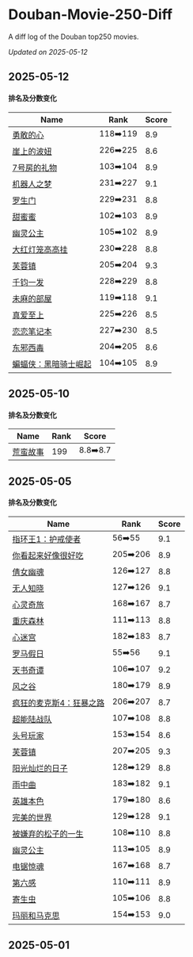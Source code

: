 # Douban-Movie-250-Diff

A diff log of the Douban top250 movies.

*Updated on 2025-05-12*

## 2025-05-12


#### 排名及分数变化

|     Name    |   Rank   |   Score  |
| ---------- | -------- | -------- |
| [勇敢的心](https://movie.douban.com/subject/1294639) | 118➡️119 | 8.9 |
| [崖上的波妞](https://movie.douban.com/subject/1959877) | 226➡️225 | 8.6 |
| [7号房的礼物](https://movie.douban.com/subject/10777687) | 103➡️104 | 8.9 |
| [机器人之梦](https://movie.douban.com/subject/35426925) | 231➡️227 | 9.1 |
| [罗生门](https://movie.douban.com/subject/1291879) | 229➡️231 | 8.8 |
| [甜蜜蜜](https://movie.douban.com/subject/1305164) | 102➡️103 | 8.9 |
| [幽灵公主](https://movie.douban.com/subject/1297359) | 105➡️102 | 8.9 |
| [大红灯笼高高挂](https://movie.douban.com/subject/1293323) | 230➡️228 | 8.8 |
| [芙蓉镇](https://movie.douban.com/subject/1297880) | 205➡️204 | 9.3 |
| [千钧一发](https://movie.douban.com/subject/1300117) | 228➡️229 | 8.8 |
| [未麻的部屋](https://movie.douban.com/subject/1395091) | 119➡️118 | 9.1 |
| [真爱至上](https://movie.douban.com/subject/1292401) | 225➡️226 | 8.5 |
| [恋恋笔记本](https://movie.douban.com/subject/1309163) | 227➡️230 | 8.5 |
| [东邪西毒](https://movie.douban.com/subject/1292328) | 204➡️205 | 8.6 |
| [蝙蝠侠：黑暗骑士崛起](https://movie.douban.com/subject/3395373) | 104➡️105 | 8.9 |
## 2025-05-10


#### 排名及分数变化

|     Name    |   Rank   |   Score  |
| ---------- | -------- | -------- |
| [荒蛮故事](https://movie.douban.com/subject/24750126) | 199 | 8.8➡️8.7 |
## 2025-05-05


#### 排名及分数变化

|     Name    |   Rank   |   Score  |
| ---------- | -------- | -------- |
| [指环王1：护戒使者](https://movie.douban.com/subject/1291571) | 56➡️55 | 9.1 |
| [你看起来好像很好吃](https://movie.douban.com/subject/4848115) | 205➡️206 | 8.9 |
| [倩女幽魂](https://movie.douban.com/subject/1297447) | 126➡️127 | 8.8 |
| [无人知晓](https://movie.douban.com/subject/1292337) | 127➡️126 | 9.1 |
| [心灵奇旅](https://movie.douban.com/subject/24733428) | 168➡️167 | 8.7 |
| [重庆森林](https://movie.douban.com/subject/1291999) | 111➡️113 | 8.8 |
| [心迷宫](https://movie.douban.com/subject/25917973) | 182➡️183 | 8.7 |
| [罗马假日](https://movie.douban.com/subject/1293839) | 55➡️56 | 9.1 |
| [天书奇谭](https://movie.douban.com/subject/1428581) | 106➡️107 | 9.2 |
| [风之谷](https://movie.douban.com/subject/1291585) | 180➡️179 | 8.9 |
| [疯狂的麦克斯4：狂暴之路](https://movie.douban.com/subject/3592854) | 206➡️207 | 8.7 |
| [超能陆战队](https://movie.douban.com/subject/11026735) | 107➡️108 | 8.8 |
| [头号玩家](https://movie.douban.com/subject/4920389) | 153➡️154 | 8.6 |
| [芙蓉镇](https://movie.douban.com/subject/1297880) | 207➡️205 | 9.3 |
| [阳光灿烂的日子](https://movie.douban.com/subject/1291875) | 128➡️129 | 8.8 |
| [雨中曲](https://movie.douban.com/subject/1293460) | 183➡️182 | 9.1 |
| [英雄本色](https://movie.douban.com/subject/1297574) | 179➡️180 | 8.6 |
| [完美的世界](https://movie.douban.com/subject/1300992) | 129➡️128 | 9.1 |
| [被嫌弃的松子的一生](https://movie.douban.com/subject/1787291) | 108➡️110 | 8.8 |
| [幽灵公主](https://movie.douban.com/subject/1297359) | 113➡️105 | 8.9 |
| [电锯惊魂](https://movie.douban.com/subject/1417598) | 167➡️168 | 8.7 |
| [第六感](https://movie.douban.com/subject/1297630) | 110➡️111 | 8.9 |
| [寄生虫](https://movie.douban.com/subject/27010768) | 105➡️106 | 8.8 |
| [玛丽和马克思](https://movie.douban.com/subject/3072124) | 154➡️153 | 9.0 |
## 2025-05-01

